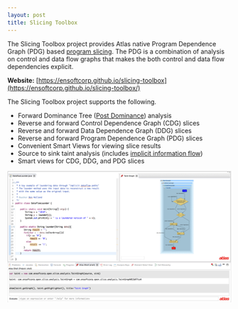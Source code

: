 ```yaml
---
layout: post
title: Slicing Toolbox
---
```


The Slicing Toolbox project provides Atlas native Program Dependence Graph (PDG) based [program slicing](https://en.wikipedia.org/wiki/Program_slicing). The PDG is a combination of analysis on control and data flow graphs that makes the both control and data flow dependencies explicit.

**Website:** [https://ensoftcorp.github.io/slicing-toolbox](https://ensoftcorp.github.io/slicing-toolbox/)

The Slicing Toolbox project supports the following.

- Forward Dominance Tree ([Post Dominance](https://en.wikipedia.org/wiki/Dominator_(graph_theory)#Postdominance)) analysis
- Reverse and forward Control Dependence Graph (CDG) slices
- Reverse and forward Data Dependence Graph (DDG) slices
- Reverse and forward Program Dependence Graph (PDG) slices
- Convenient Smart Views for viewing slice results
- Source to sink taint analysis (includes [implicit information flow](https://en.wikipedia.org/wiki/Information_flow_(information_theory)))
- Smart views for CDG, DDG, and PDG slices

![Import Wizard](../images/slicing-toolbox/taint-analysis.png)